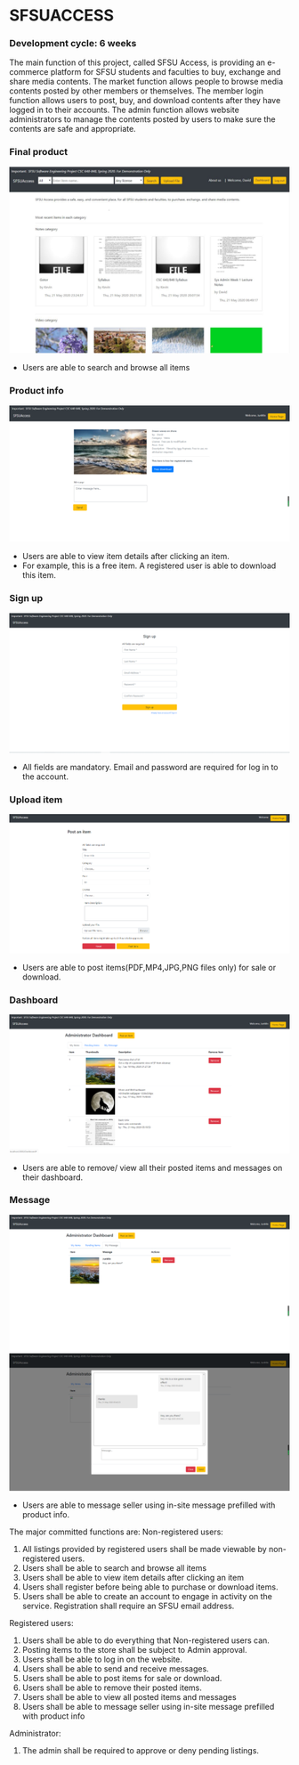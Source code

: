 # SFSUACCESS
### Development cycle: 6 weeks
The main function of this project, called SFSU Access, is providing an e-commerce platform for SFSU students and faculties to buy, exchange and share media contents. The market function allows people to browse media contents posted by other members or themselves. The member login function allows users to post, buy, and download contents after they have logged in to their accounts. The admin function allows website administrators to manage the contents posted by users to make sure the contents are safe and appropriate.
### Final product 
![](screenshot/ACCESS.png)
- Users are able to search and browse all items

### Product info 
![](screenshot/item_info.png)
- Users are able to view item details after clicking an item.
- For example, this is a free item.  A registered user is able to download this item.


### Sign up  
![](screenshot/signup.png)
- All fields are mandatory. Email and password are required for log in to the account.

### Upload item  
![](screenshot/upload.png)
 - Users are able to post items(PDF,MP4,JPG,PNG files only) for sale or download.

### Dashboard 
![](screenshot/dashboard.png)

- Users are able to remove/ view all their posted items and messages on their dashboard.

### Message
![](screenshot/message.png)
![](screenshot/message_box.png)
- Users are able to message seller using in-site message prefilled with product info.


The major committed functions are:
Non-registered users:
1. All listings provided by registered users shall be made viewable by non-registered users.
2. Users shall be able to search and browse all items
3. Users shall be able to view item details after clicking an item
4. Users shall register before being able to purchase or download items.
5. Users shall be able to create an account to engage in activity on the service. Registration shall require an SFSU email address.

Registered users:
1. Users shall be able to do everything that Non-registered users can.
2. Posting items to the store shall be subject to Admin approval.
3. Users shall be able to log in on the website.
4. Users shall be able to send and receive messages.
5. Users shall be able to post items for sale or download.
6. Users shall be able to remove their posted items.
7. Users shall be able to view all posted items and messages
8. Users shall be able to message seller using in-site message prefilled with product info

Administrator:
1. The admin shall be required to approve or deny pending listings.

